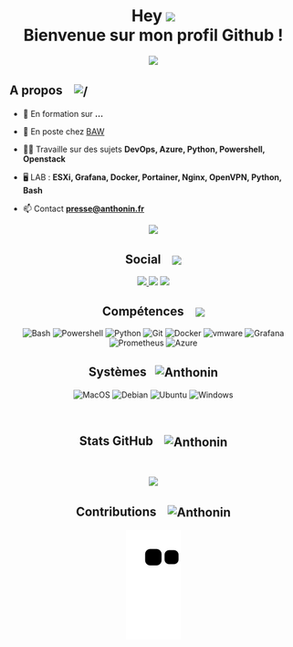 <h1 align="center">Hey <img src = "https://raw.githubusercontent.com/MartinHeinz/MartinHeinz/master/wave.gif" height="30"> <br> Bienvenue sur mon profil Github !</h1>
<p align="center">
  <a href="https://anthonin.fr"><img src="https://readme-typing-svg.herokuapp.com?center=true&vCenter=true&lines=Passionné;Entrepreneur;Sys+-+Net;Scripting"></a>
</p>


 
<h2> A propos <img src="https://media1.giphy.com/media/RifTnAQRz2mtH0EnZX/giphy.gif?cid=ecf05e473bwn2pq0626373ftybdehk7hpxh0s47uznvzr8uk&rid=giphy.gif&ct=s" alt="/" height="50" width="60" style="margin-left:15px; vertical-align:middle"/></h2>

- 🌱 En formation sur **...**  
  
- 🔭 En poste chez [BAW](https://www.b-a-w.com)  
  
- 👨‍💻 Travaille sur des sujets **DevOps, Azure, Python, Powershell, Openstack**  
  
- 🖥️ LAB : **ESXi, Grafana, Docker, Portainer, Nginx, OpenVPN, Python, Bash**  

- 📫 Contact **presse@anthonin.fr**  


 <p  align="center">
<img src="https://user-images.githubusercontent.com/73097560/115834477-dbab4500-a447-11eb-908a-139a6edaec5c.gif">             
<br>
<div align="center">
<h2> Social <img src='https://raw.githubusercontent.com/ShahriarShafin/ShahriarShafin/main/Assets/handshake.gif' height="30" style="margin-left:15px; vertical-align:middle"> </h2>

<a href="https://twitter.com/anth_prs">
  <img src="https://img.shields.io/badge/@ant_prs-%231DA1F2.svg?style=for-the-badge&logo=twitter&logoColor=white">
</a>
<img src="https://img.shields.io/badge/Ebenolt_\3040-%235865F2.svg?style=for-the-badge&logo=discord&logoColor=white">
<a href="https://www.linkedin.com/in/anthonin-presse/">
  <img src="https://img.shields.io/badge/Anthonin_PRESSE-%230A66C2.svg?style=for-the-badge&logo=linkedin&logoColor=white">
</a> 

 </br>

<h2> Compétences <img src = "https://media2.giphy.com/media/QssGEmpkyEOhBCb7e1/giphy.gif?cid=ecf05e47a0n3gi1bfqntqmob8g9aid1oyj2wr3ds3mg700bl&rid=giphy.gif"  height="30" style="margin-left:15px; vertical-align:middle"> </h2>

![Bash](https://img.shields.io/badge/bash-%23CDCDCE.svg?style=for-the-badge&logo=gnubash&logoColor=white)
![Powershell](https://img.shields.io/badge/powershell-%235391FE.svg?style=for-the-badge&logo=powershell&logoColor=white)
![Python](https://img.shields.io/badge/python-%233570A0.svg?style=for-the-badge&logo=python&logoColor=white)
![Git](https://img.shields.io/badge/git-%23F05032.svg?style=for-the-badge&logo=git&logoColor=white)
![Docker](https://img.shields.io/badge/docker-%230db7ed.svg?style=for-the-badge&logo=docker&logoColor=white)
![vmware](https://img.shields.io/badge/ESXi-%23607078.svg?style=for-the-badge&logo=vmware&logoColor=white)
![Grafana](https://img.shields.io/badge/grafana-%23F46800.svg?style=for-the-badge&logo=grafana&logoColor=white)
![Prometheus](https://img.shields.io/badge/prometheus-%23A81D33.svg?style=for-the-badge&logo=prometheus&logoColor=white)
![Azure](https://img.shields.io/badge/azure-%230078D6.svg?style=for-the-badge&logo=MicrosoftAzure&logoColor=white)

 <h2>Systèmes<img src = "https://media1.giphy.com/media/WFZvB7VIXBgiz3oDXE/giphy.gif?cid=ecf05e47o85shd30d0qgkajffwr0b06zj4dt9onfr4vnehqk&rid=giphy.gif&ct=s" alt="Anthonin" height="50" width="60" style="margin-left:15px; vertical-align:middle"> </h2>

![MacOS](https://img.shields.io/badge/macos-%23000000.svg?style=for-the-badge&logo=apple&logoColor=white)
![Debian](https://img.shields.io/badge/debian-%23A81D33.svg?style=for-the-badge&logo=Debian&logoColor=white)
![Ubuntu](https://img.shields.io/badge/Ubuntu-%23F05032.svg?style=for-the-badge&logo=Ubuntu&logoColor=white)
![Windows](https://img.shields.io/badge/windows-%230078D6.svg?style=for-the-badge&logo=windows&logoColor=white)
 
 <br>

<h2> Stats GitHub <img src="https://media2.giphy.com/media/CwTvSiWflgCGKgz5eb/giphy.gif?cid=ecf05e472sy191foql0okctbjdxbwd3wcywx85il2swgzble&rid=giphy.gif&ct=s" alt="Anthonin" width="40" height="40" style="margin-left:15px; vertical-align:middle"/>  </h2>


<br/>
<p align="center">
  <img src="https://github-readme-stats.vercel.app/api?username=anthonin-prs&show_icons=true&theme=dark"/>
</p>

<h2> Contributions <img src="https://media0.giphy.com/media/3oKIPCohynIR4gBdhm/giphy.gif?cid=790b7611035a038d779ed53d0056ab2405f4f2b49a1d4971&rid=giphy.gif&ct=s" alt="Anthonin" width="40" height="40" style="margin-left:15px; vertical-align:middle"/> </h2>

![Anthonin Activity snake](https://raw.githubusercontent.com/anthonin-prs/anthonin-prs/output/github-contribution-grid-snake.svg)
